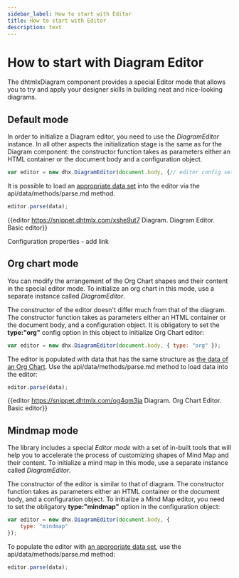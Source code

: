 ```yaml
---
sidebar_label: How to start with Editor
title: How to start with Editor
description: text
---
```


# How to start with Diagram Editor

The dhtmlxDiagram component provides a special Editor mode that allows you to try and apply your designer skills in building neat and nice-looking diagrams. 

Default mode
-----------

In order to initialize a Diagram editor, you need to use the *DiagramEditor* instance. In all other aspects the initialization stage is the same as for the Diagram component: the constructor function takes as parameters either an HTML container or the document body and a configuration object.

~~~js
var editor = new dhx.DiagramEditor(document.body, {// editor config settings});
~~~

It is possible to load an [appropriate data set](common_guides/loading_data.md#preparingdatatoload) into the editor via the api/data/methods/parse.md method.

~~~js
editor.parse(data);
~~~

{{editor	https://snippet.dhtmlx.com/xshe9ut7	Diagram. Diagram Editor. Basic editor}}


Configuration properties - add link


Org chart mode
----------

You can modify the arrangement of the Org Chart shapes and their content in the special editor mode. To initialize an org chart in this mode, use a separate instance called *DiagramEditor*.

The constructor of the editor doesn't differ much from that of the diagram. The constructor function takes as parameters either an HTML container or the document body, and a configuration object. 
It is obligatory to set the **type:"org"** config option in this object to initialize Org Chart editor:

~~~js
var editor = new dhx.DiagramEditor(document.body, { type: "org" });
~~~

The editor is populated with data that has the same structure as [the data of an Org Chart](common_guides/loading_data.md#preparingdatatoload). 
Use the api/data/methods/parse.md method to load data into the editor:

~~~js
editor.parse(data);
~~~

{{editor	https://snippet.dhtmlx.com/og4qm3ja	Diagram. Org Chart Editor. Basic editor}}

Mindmap mode
------------

The library includes a special *Editor mode* with a set of in-built tools that will help you to accelerate the process of customizing shapes of Mind Map and their content. To initialize a mind map in this mode, use a separate instance called *DiagramEditor*.

The constructor of the editor is similar to that of diagram. The constructor function takes as parameters either an HTML container or the document body, and a configuration object. To initialize a Mind Map editor, you need to set the obligatory **type:"mindmap"** option in the configuration object:

~~~js
var editor = new dhx.DiagramEditor(document.body, { 
	type: "mindmap" 
});
~~~

To populate the editor with [an appropriate data set](common_guides/loading_data.md#preparingdatatoload), use the api/data/methods/parse.md method:

~~~js
editor.parse(data);
~~~
